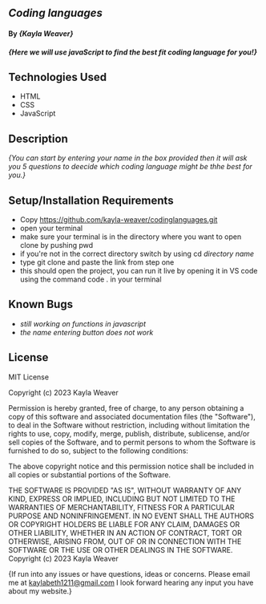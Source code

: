 ## _Coding languages_

#### By _**{Kayla Weaver}**_

#### _{Here we will use javaScript to find the best fit coding language for you!}_

## Technologies Used

* HTML
* CSS
* JavaScript

## Description

_{You can start by entering your name in the box provided then it will ask you 5 questions to deecide which coding language might be thhe best for you.}_

## Setup/Installation Requirements

* Copy https://github.com/kayla-weaver/codinglanguages.git
* open your terminal
* make sure your terminal is in the directory where you want to open clone by pushing pwd
* if you're not in the correct directory switch by using cd *directory name*
* type git clone and paste the link from step one
* this should open the project, you can run it live by opening it in VS code using the command code . in your terminal

## Known Bugs

* _still working on functions in javascript_
* _the name entering button does not work_

## License

MIT License

Copyright (c) 2023 Kayla Weaver

Permission is hereby granted, free of charge, to any person obtaining a copy of this software and associated documentation files (the "Software"), to deal in the Software without restriction, including without limitation the rights to use, copy, modify, merge, publish, distribute, sublicense, and/or sell copies of the Software, and to permit persons to whom the Software is furnished to do so, subject to the following conditions:

The above copyright notice and this permission notice shall be included in all copies or substantial portions of the Software.

THE SOFTWARE IS PROVIDED "AS IS", WITHOUT WARRANTY OF ANY KIND, EXPRESS OR IMPLIED, INCLUDING BUT NOT LIMITED TO THE WARRANTIES OF MERCHANTABILITY, FITNESS FOR A PARTICULAR PURPOSE AND NONINFRINGEMENT. IN NO EVENT SHALL THE AUTHORS OR COPYRIGHT HOLDERS BE LIABLE FOR ANY CLAIM, DAMAGES OR OTHER LIABILITY, WHETHER IN AN ACTION OF CONTRACT, TORT OR OTHERWISE, ARISING FROM, OUT OF OR IN CONNECTION WITH THE SOFTWARE OR THE USE OR OTHER DEALINGS IN THE SOFTWARE.
Copyright (c) 2023 Kayla Weaver

{If run into any issues or have questions, ideas or concerns. Please email me at kaylabeth1211@gmail.com I look forward hearing any input you have about my website.}
